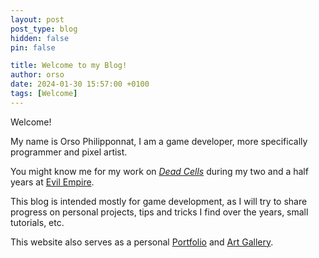 ```yaml
---
layout: post
post_type: blog
hidden: false
pin: false

title: Welcome to my Blog!
author: orso
date: 2024-01-30 15:57:00 +0100
tags: [Welcome]
---
```


Welcome!

My name is Orso Philipponnat, I am a game developer, more specifically programmer and pixel artist.

You might know me for my work on [_Dead Cells_](/portfolio/dead-cells-updates/) during my two and a half years at [Evil Empire](https://evilempirestudio.com/).

This blog is intended mostly for game development, as I will try to share progress on personal projects, tips and tricks I find over the years, small tutorials, etc.

This website also serves as a personal <i class="fas fa-briefcase"></i> [Portfolio](/portfolio/) and <i class="fas fa-palette"></i> [Art Gallery](art-gallery/).